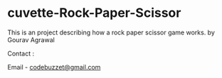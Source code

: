 # cuvette-Rock-Paper-Scissor
This is an project describing how a rock paper scissor game works.
by Gourav Agrawal

Contact :

Email - codebuzzet@gmail.com

